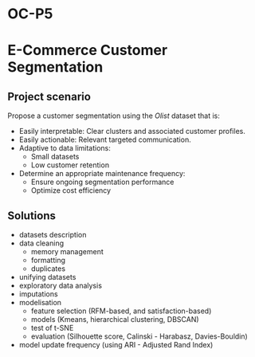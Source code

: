 # OC-P5
# E-Commerce Customer Segmentation

## Project scenario
Propose a customer segmentation using the *Olist* dataset that is:
- Easily interpretable: Clear clusters and associated customer profiles.
- Easily actionable: Relevant targeted communication.
- Adaptive to data limitations:
  - Small datasets
  - Low customer retention
- Determine an appropriate maintenance frequency:
  - Ensure ongoing segmentation performance
  - Optimize cost efficiency
 
## Solutions
- datasets description
- data cleaning
  - memory management
  - formatting
  - duplicates
- unifying datasets
- exploratory data analysis
- imputations
- modelisation
  -  feature selection (RFM-based, and satisfaction-based)
  -  models (Kmeans, hierarchical clustering, DBSCAN)
  -  test of t-SNE
  -  evaluation (Silhouette score, Calinski - Harabasz, Davies-Bouldin)
- model update frequency (using ARI - Adjusted Rand Index)
